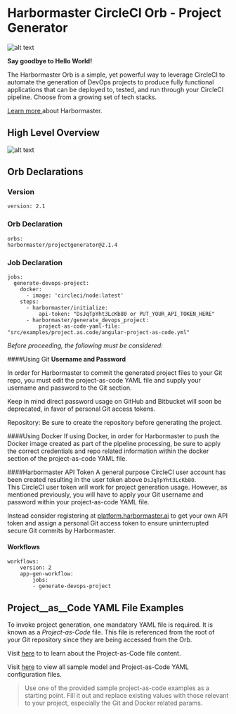 # Harbormaster CircleCI Orb - Project Generator

![alt text](http://harbormaster.ai/wp-content/uploads/2021/03/captain_harbormaster-e1617238219491.png)

**Say goodbye to Hello World!**


The Harbormaster Orb is a simple, yet powerful way to leverage CircleCI to automate the generation of DevOps projects to produce fully functional applications that can be deployed to, tested, and run through your CircleCI pipeline.  Choose from a growing set of tech stacks.

[Learn more ](http://docs.harbormaster.ai/) about Harbormaster.

## High Level Overview
![alt text](http://harbormaster.ai/wp-content/uploads/2021/04/harbormaster-orb-how-it-works.png)

## Orb Declarations

### Version
    version: 2.1

### Orb Declaration
    orbs:
    harbormaster/projectgenerator@2.1.4

### Job Declaration
    jobs:
      generate-devops-project:
        docker:
          - image: 'circleci/node:latest'
        steps:
          - harbormaster/initialize:
              api-token: "DsJqTpYht3LcKb80 or PUT_YOUR_API_TOKEN_HERE"
          - harbormaster/generate_devops_project:
              project-as-code-yaml-file: "src/examples/project.as.code/angular-project-as-code.yml"

*Before proceeding, the following must be considered:*

####Using Git
**Username and Password**

In order for Harbormaster to commit the generated project files to your Git repo, you must edit the project-as-code YAML file and 
supply your username and password to the Git section.

Keep in mind direct password usage on GitHub and Bitbucket will soon be deprecated, in favor of personal Git access tokens. 

Repository:
Be sure to create the repository before generating the project.

####Using Docker
If using Docker, in order for Harbormaster to push the Docker image created as part of the pipeline processing, be sure to apply the correct
credentials and repo related information within the docker section of the project-as-code YAML file.

####Harbormaster API Token
A general purpose CircleCI user account has been created resulting in the user token above `DsJqTpYht3LcKb80`.  
This CircleCI user token will work for project generation usage.  However, as mentioned previously, you will have to apply your Git
username and password within your project-as-code YAML file.

Instead consider registering at [platform.harbormaster.ai](platform.harbormaster.ai) to get your own API token and assign a personal Git access token to ensure uninterrupted secure Git commits by Harbormaster.


#### Workflows
	workflows:
		version: 2
		app-gen-workflow:
			jobs:
			- generate-devops-project

## Project__as__Code YAML File Examples 

To invoke project generation, one mandatory YAML file is required. It is known as a _Project-as-Code_ file. This file is referenced from the root of your Git repository since they are being accessed from the Orb.

Visit [here](https://harbormaster.ai/harbormaster-project-generation/) to to learn about the Project-as-Code file content.

Visit [here](https://github.com/Harbormaster-AI/circle.ci.orb/tree/main/src/examples) to view all sample model and Project-as-Code YAML configuration files.


> Use one of the provided sample project-as-code examples as a starting point.  Fill it out and replace existing values with those relevant to your project, especially the Git and Docker related params.
  